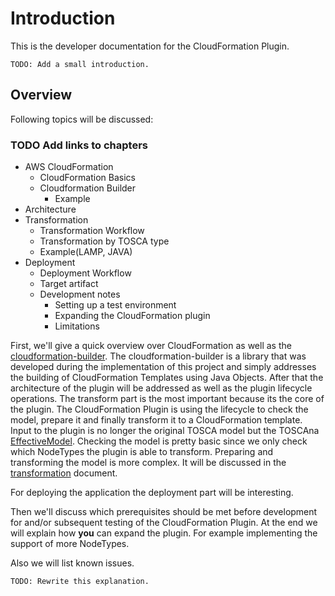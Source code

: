 # Introduction

This is the developer documentation for the CloudFormation Plugin.

    TODO: Add a small introduction.

## Overview

Following topics will be discussed:

### TODO Add links to chapters

- AWS CloudFormation
    - CloudFormation Basics
    - Cloudformation Builder
        - Example
- Architecture
- Transformation
    - Transformation Workflow
    - Transformation by TOSCA type
    - Example(LAMP, JAVA)
- Deployment
    - Deployment Workflow
    - Target artifact
  - Development notes
    - Setting up a test environment
    - Expanding the CloudFormation plugin
    - Limitations

First, we'll give a quick overview over CloudFormation as well as the [cloudformation-builder](https://github.com/StuPro-TOSCAna/cloudformation-builder).
The cloudformation-builder is a library that was developed during the implementation of this project and simply addresses the building of CloudFormation Templates using Java Objects.
After that the architecture of the plugin will be addressed as well as the plugin lifecycle operations.
The transform part is the most important because its the core of the plugin.
The CloudFormation Plugin is using the lifecycle to check the model, prepare it and finally transform it to a CloudFormation template.
Input to the plugin is no longer the original TOSCA model but the TOSCAna [EffectiveModel](../../model/effective-model.md).
Checking the model is pretty basic since we only check which NodeTypes the plugin is able to transform.
Preparing and transforming the model is more complex.
It will be discussed in the [transformation](cloudformation-transformation.md) document.

For deploying the application the deployment part will be interesting.

Then we'll discuss which prerequisites should be met before development for and/or subsequent testing of the CloudFormation Plugin.
At the end we will explain how **you** can expand the plugin. For example implementing the support of more NodeTypes.

Also we will list known issues.

    TODO: Rewrite this explanation.
